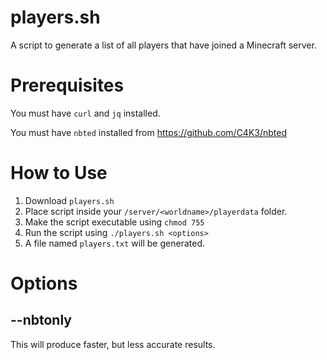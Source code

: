 # players.sh

A script to generate a list of all players that have joined a Minecraft server.

# Prerequisites

You must have `curl` and `jq` installed.

You must have `nbted` installed from https://github.com/C4K3/nbted

# How to Use

1. Download `players.sh`
2. Place script inside your `/server/<worldname>/playerdata` folder.
3. Make the script executable using `chmod 755`
4. Run the script using `./players.sh <options>`
5. A file named `players.txt` will be generated. 

# Options

## \-\-nbtonly
This will produce faster, but less accurate results. 
